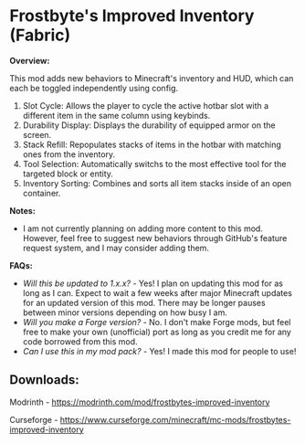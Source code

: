 # Frostbyte's Improved Inventory (Fabric)

**Overview:**

This mod adds new behaviors to Minecraft's inventory and HUD, which can each be toggled independently using config.

1. Slot Cycle: Allows the player to cycle the active hotbar slot with a different item in the same column using keybinds. 
2. Durability Display: Displays the durability of equipped armor on the screen.
3. Stack Refill: Repopulates stacks of items in the hotbar with matching ones from the inventory.
4. Tool Selection: Automatically switchs to the most effective tool for the targeted block or entity.
5. Inventory Sorting: Combines and sorts all item stacks inside of an open container.

**Notes:**

- I am not currently planning on adding more content to this mod. However, feel free to suggest new behaviors through GitHub's feature request system, and I may consider adding them.

**FAQs:**

- *Will this be updated to 1.x.x?* - Yes! I plan on updating this mod for as long as I can. Expect to wait a few weeks after major Minecraft updates for an updated version of this mod. There may be longer pauses between minor versions depending on how busy I am.
- *Will you make a Forge version?* - No. I don't make Forge mods, but feel free to make your own (unofficial) port as long as you credit me for any code borrowed from this mod.
- *Can I use this in my mod pack?* - Yes! I made this mod for people to use!

## Downloads:

Modrinth - https://modrinth.com/mod/frostbytes-improved-inventory

Curseforge - https://www.curseforge.com/minecraft/mc-mods/frostbytes-improved-inventory
